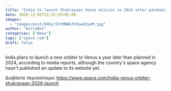 ```yaml
---
title: "India to launch Shukrayaan Venus mission in 2024 after pandemic delays: reports"
date: 2020-12-01T13:22:55+01:00
images:
  - "images/post/8XKyr5TnMNWk3YduwA3yeM.jpg"
author: "AstroBot"
categories: ["News"]
tags: ["space.com"]
draft: false
---
```


India plans to launch a new orbiter to Venus a year later than planned in 2024, according to media reports, although the country's space agency hasn't published an update to its website yet. 

Διαβάστε περισσότερα: https://www.space.com/india-venus-orbiter-shukrayaan-2024-launch
